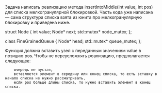 Задача написать реализацию метода insertIntoMiddle(int value, int pos) для списка мелкогранулярной блокировкой. Часть кода уже написана — сама структура списка взята из юнита про мелкогранулярную блокировку и приведена ниже.

struct Node
{
  int value;
  Node* next;
  std::mutex* node_mutex;
};

class FineGrainedQueue
{
  Node* head;
  std::mutex* queue_mutex;
};

Функция должна вставить узел с переданным значением value в позицию pos. Чтобы не переусложнять реализацию, предполагается следующее:

        очередь не пустая,
        вставляется элемент в середину или конец списка, то есть вставку в начало списка не нужно рассматривать,
        если pos больше длины списка, то нужно вставить элемент в конец списка.
